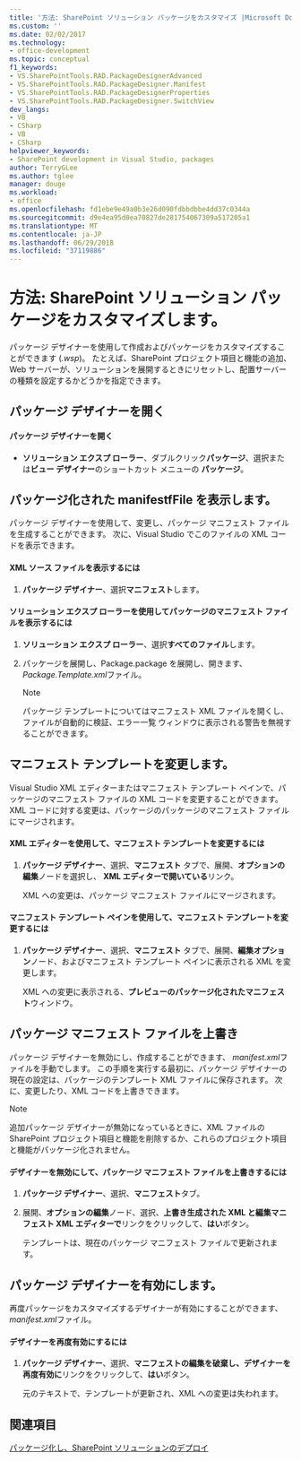 ```yaml
---
title: '方法: SharePoint ソリューション パッケージをカスタマイズ |Microsoft Docs'
ms.custom: ''
ms.date: 02/02/2017
ms.technology:
- office-development
ms.topic: conceptual
f1_keywords:
- VS.SharePointTools.RAD.PackageDesignerAdvanced
- VS.SharePointTools.RAD.PackageDesigner.Manifest
- VS.SharePointTools.RAD.PackageDesignerProperties
- VS.SharePointTools.RAD.PackageDesigner.SwitchView
dev_langs:
- VB
- CSharp
- VB
- CSharp
helpviewer_keywords:
- SharePoint development in Visual Studio, packages
author: TerryGLee
ms.author: tglee
manager: douge
ms.workload:
- office
ms.openlocfilehash: fd1ebe9e49a0b3e26d090fdbbdbbe4dd37c0344a
ms.sourcegitcommit: d9e4ea95d0ea70827de281754067309a517205a1
ms.translationtype: MT
ms.contentlocale: ja-JP
ms.lasthandoff: 06/29/2018
ms.locfileid: "37119886"
---
```

# <a name="how-to-customize-a-sharepoint-solution-package"></a>方法: SharePoint ソリューション パッケージをカスタマイズします。
  パッケージ デザイナーを使用して作成およびパッケージをカスタマイズすることができます (*.wsp*)。 たとえば、SharePoint プロジェクト項目と機能の追加、Web サーバーが、ソリューションを展開するときにリセットし、配置サーバーの種類を設定するかどうかを指定できます。  
  
## <a name="open-the-package-designer"></a>パッケージ デザイナーを開く  
  
#### <a name="to-open-the-package-designer"></a>パッケージ デザイナーを開く
  
-   **ソリューション エクスプ ローラー**、ダブルクリック**パッケージ**、選択または**ビュー デザイナー**のショートカット メニューの **パッケージ**。  
  
## <a name="view-the-packaged-manifestffile"></a>パッケージ化された manifestfFile を表示します。  
 パッケージ デザイナーを使用して、変更し、パッケージ マニフェスト ファイルを生成することができます。 次に、Visual Studio でこのファイルの XML コードを表示できます。  
  
#### <a name="to-view-the-xml-source-file"></a>XML ソース ファイルを表示するには  
  
1.  **パッケージ デザイナー**、選択**マニフェスト**します。  
  
#### <a name="to-view-the-packaged-manifest-file-by-using-solution-explorer"></a>ソリューション エクスプ ローラーを使用してパッケージのマニフェスト ファイルを表示するには  
  
1.  **ソリューション エクスプ ローラー**、選択**すべてのファイル**します。  
  
2.  パッケージを展開し、Package.package を展開し、開きます、 *Package.Template.xml*ファイル。  
  
    > [!NOTE]  
    >  パッケージ テンプレートについてはマニフェスト XML ファイルを開くし、ファイルが自動的に検証、エラー一覧 ウィンドウに表示される警告を無視することができます。  
  
## <a name="change-the-manifest-template"></a>マニフェスト テンプレートを変更します。  
 Visual Studio XML エディターまたはマニフェスト テンプレート ペインで、パッケージのマニフェスト ファイルの XML コードを変更することができます。 XML コードに対する変更は、パッケージのパッケージのマニフェスト ファイルにマージされます。  
  
#### <a name="to-change-the-manifest-template-by-using-the-xml-editor"></a>XML エディターを使用して、マニフェスト テンプレートを変更するには  
  
1.  **パッケージ デザイナー**、選択、**マニフェスト** タブで、展開、**オプションの編集**ノードを選択し、 **XML エディターで開いている**リンク。  
  
     XML への変更は、パッケージ マニフェスト ファイルにマージされます。  
  
#### <a name="to-change-the-manifest-template-by-using-the-manifest-template-pane"></a>マニフェスト テンプレート ペインを使用して、マニフェスト テンプレートを変更するには  
  
1.  **パッケージ デザイナー**、選択、**マニフェスト** タブで、展開、**編集オプション**ノード、およびマニフェスト テンプレート ペインに表示される XML を変更します。  
  
     XML への変更に表示される、**プレビューのパッケージ化されたマニフェスト**ウィンドウ。  
  
## <a name="overwrite-the-packaged-manifest-file"></a>パッケージ マニフェスト ファイルを上書き  
 パッケージ デザイナーを無効にし、作成することができます、 *manifest.xml*ファイルを手動でします。 この手順を実行する最初に、パッケージ デザイナーの現在の設定は、パッケージのテンプレート XML ファイルに保存されます。 次に、変更したり、XML コードを上書きできます。  
  
> [!NOTE]  
>  追加パッケージ デザイナーが無効になっているときに、XML ファイルの SharePoint プロジェクト項目と機能を削除するか、これらのプロジェクト項目と機能がパッケージ化されません。  
  
#### <a name="to-overwrite-packaged-manifest-file-by-disabling-the-designer"></a>デザイナーを無効にして、パッケージ マニフェスト ファイルを上書きするには  
  
1.  **パッケージ デザイナー**、選択、**マニフェスト**タブ。  
  
2.  展開、**オプションの編集**ノード、選択、**上書き生成された XML と編集マニフェスト XML エディターで**リンクをクリックして、**はい**ボタン。  
  
     テンプレートは、現在のパッケージ マニフェスト ファイルで更新されます。  
  
## <a name="enable-the-package-designer"></a>パッケージ デザイナーを有効にします。  
 再度パッケージをカスタマイズするデザイナーが有効にすることができます、 *manifest.xml*ファイル。  
  
#### <a name="to-re-enable-the-designer"></a>デザイナーを再度有効にするには  
  
1.  **パッケージ デザイナー**、選択、**マニフェストの編集を破棄し、デザイナーを再度有効に**リンクをクリックして、**はい**ボタン。  
  
     元のテキストで、テンプレートが更新され、XML への変更は失われます。  
  
## <a name="see-also"></a>関連項目
 [パッケージ化し、SharePoint ソリューションのデプロイ](../sharepoint/packaging-and-deploying-sharepoint-solutions.md)  
  
